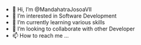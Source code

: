 - 👋 Hi, I’m @MandahatraJosoaVII
- 👀 I’m interested in Software Development
- 🌱 I’m currently learning various skills
- 💞️ I’m looking to collaborate with other Developer
- 📫 How to reach me ...

<!---
MandahatraJosoaVII/MandahatraJosoaVII is a ✨ special ✨ repository because its `README.md` (this file) appears on your GitHub profile.
You can click the Preview link to take a look at your changes.
--->
